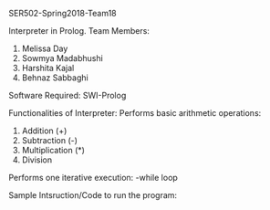 SER502-Spring2018-Team18

Interpreter in Prolog.
Team Members:
1) Melissa Day
2) Sowmya Madabhushi
3) Harshita Kajal
4) Behnaz Sabbaghi

 Software Required:
 SWI-Prolog
 
 Functionalities of Interpreter:
 Performs basic arithmetic operations:
1) Addition (+)
2) Subtraction (-)
3) Multiplication (*)
4) Division 

Performs one iterative execution:
-while loop

Sample Intsruction/Code to run the program:
